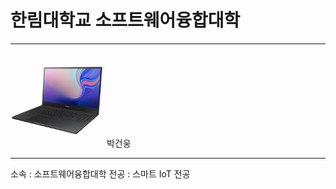 # 한림대학교 소프트웨어융합대학
---
<img src=notebook.jpg width=150 height=150>
박건웅

---

소속 : 소프트웨어융합대학 
전공 : 스마트 IoT 전공
